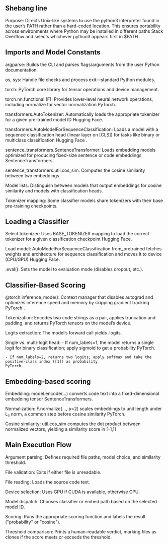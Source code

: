 ## Shebang line
Purpose: Directs Unix-like systems to use the python3 interpreter found in the user’s PATH rather than a hard-coded location. This ensures portability across environments where Python may be installed in different paths
Stack Overflow
and selects whichever python3 appears first in $PATH

## Imports and Model Constants
argparse: Builds the CLI and parses flags/arguments from the user
Python documentation.

os, sys: Handle file checks and process exit—standard Python modules.

torch: PyTorch core library for tensor operations and device management.

torch.nn.functional (F): Provides lower-level neural network operations, including normalize for vector normalization
PyTorch.

transformers.AutoTokenizer: Automatically loads the appropriate tokenizer for a given pre-trained model ID
Hugging Face.

transformers.AutoModelForSequenceClassification: Loads a model with a sequence classification head (linear layer on [CLS]) for tasks like binary or multiclass classification
Hugging Face .

sentence_transformers.SentenceTransformer: Loads embedding models optimized for producing fixed-size sentence or code embeddings
SentenceTransformers.

sentence_transformers.util.cos_sim: Computes the cosine similarity between two embeddings

Model lists: Distinguish between models that output embeddings for cosine similarity and models with classification heads.

Tokenizer mapping: Some classifier models share tokenizers with their base pre-training checkpoints.

## Loading a Classifier
Select tokenizer: Uses BASE_TOKENIZER mapping to load the correct tokenizer for a given classification checkpoint
Hugging Face.

Load model: AutoModelForSequenceClassification.from_pretrained fetches weights and architecture for sequence classification and moves it to device (CPU/GPU)
Hugging Face.

.eval(): Sets the model to evaluation mode (disables dropout, etc.).

## Classifier-Based Scoring
@torch.inference_mode(): Context manager that disables autograd and optimizes inference speed and memory by skipping gradient tracking
PyTorch
.

Tokenization: Encodes two code strings as a pair, applies truncation and padding, and returns PyTorch tensors on the model’s device.

Logits extraction: The model’s forward call yields .logits.

Single vs. multi-logit head:
    - If num_labels=1, the model returns a single logit for binary classification; apply sigmoid to get a probability
    PyTorch.

    - If num_labels=2, returns two logits; apply softmax and take the positive‐class index ([1]) as probability
    PyTorch.

## Embedding-based scoring
Embedding: model.encode(...) converts code text into a fixed-dimensional embedding tensor
SentenceTransformers.

Normalization: F.normalize(..., p=2) scales embeddings to unit length under L₂ norm, a common step before cosine similarity
PyTorch.

Cosine similarity: util.cos_sim computes the dot product between normalized vectors, yielding a similarity score in [-1,1] 

## Main Execution Flow
Argument parsing: Defines required file paths, model choice, and similarity threshold.

File validation: Exits if either file is unreadable.

File reading: Loads the source code text.

Device selection: Uses GPU if CUDA is available, otherwise CPU.

Model dispatch: Chooses classifier or embed path based on the selected model ID.

Scoring: Runs the appropriate scoring function and labels the result ("probability" or "cosine").

Threshold comparison: Prints a human-readable verdict, marking files as clones if the score meets or exceeds the threshold.